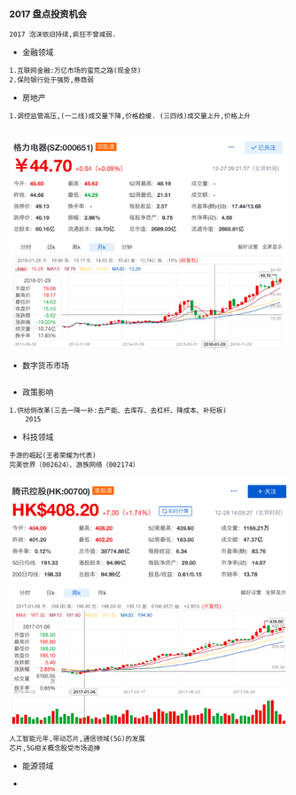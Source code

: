 ### 2017 盘点投资机会

```text
2017 泡沫依旧持续,疯狂不曾减弱.
```

* 金融领域
```text
1.互联网金融:万亿市场的蛮荒之路(现金贷)
2.保险银行处于强势,券商弱
```

* 房地产
```text
1.调控监管高压,(一二线)成交量下降,价格趋缓. (三四线)成交量上升,价格上升
```
```text

```

![输入图片说明](https://github.com/qccr-twl2123/finance/blob/master/images/格力电器.png "在这里输入图片标题")

* 数字货币市场
```text

```


* 政策影响
```text
1.供给侧改革(三去一降一补:去产能、去库存、去杠杆、降成本、补短板)
    2015 
```

* 科技领域
```text
手游的崛起(王者荣耀为代表)
完美世界（002624）、游族网络（002174）
```
![输入图片说明](https://github.com/qccr-twl2123/finance/blob/master/images/tengxun.png "在这里输入图片标题")

```text
人工智能元年,带动芯片,通信领域(5G)的发展
芯片,5G相关概念股受市场追捧
```


* 能源领域

* 













